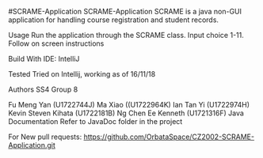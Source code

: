 #SCRAME-Application
SCRAME-Application
SCRAME is a java non-GUI application for handling course registration and student records.

Usage
Run the application through the SCRAME class. Input choice 1-11. Follow on screen instructions

Build With
IDE: IntelliJ

Tested
Tried on Intellij, working as of 16/11/18

Authors
SS4 Group 8

Fu Meng Yan (U1722744J)
Ma Xiao ((U1722964K)
Ian Tan Yi (U1722974H)
Kevin Steven Kihata (U1722181B)
Ng Chen Ee Kenneth (U1721316F)
Java Documentation
Refer to JavaDoc folder in the project

For New pull requests: https://github.com/OrbataSpace/CZ2002-SCRAME-Application.git

